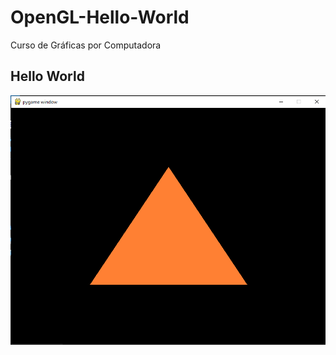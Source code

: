 # OpenGL-Hello-World
Curso de Gráficas por Computadora

## Hello World

![helloworld](https://github.com/dianaxime/OpenGL-Hello-World/blob/main/HelloWorld.PNG)
